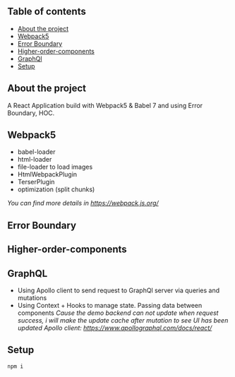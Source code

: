 ## Table of contents

- [About the project](#about-the-project)
- [Webpack5](#webpack5)
- [Error Boundary](#error-boundary)
- [Higher-order-components](#higher-order-components)
- [GraphQl](#graphql)
- [Setup](#setup)

## About the project

A React Application build with Webpack5 &amp; Babel 7 and using Error Boundary, HOC.

## Webpack5

- babel-loader
- html-loader
- file-loader to load images
- HtmlWebpackPlugin
- TerserPlugin
- optimization (split chunks)

_You can find more details in https://webpack.js.org/_

## Error Boundary

## Higher-order-components

## GraphQL

- Using Apollo client to send request to GraphQl server via queries and mutations
- Using Context + Hooks to manage state. Passing data between components
  _Cause the demo backend can not update when request success, i will make the update cache after mutation to see UI has been updated_
  _Apollo client: https://www.apollographql.com/docs/react/_

## Setup

```sh
npm i
```
